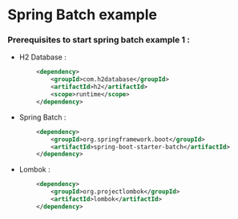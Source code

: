 # Spring Batch example

### Prerequisites to start spring batch example 1 :

- H2 Database :
``` xml
        <dependency>
            <groupId>com.h2database</groupId>
            <artifactId>h2</artifactId>
            <scope>runtime</scope>
        </dependency>
```

- Spring Batch :
```xml
        <dependency>
            <groupId>org.springframework.boot</groupId>
            <artifactId>spring-boot-starter-batch</artifactId>
        </dependency>
```

- Lombok :
```xml
		<dependency>
			<groupId>org.projectlombok</groupId>
			<artifactId>lombok</artifactId>
		</dependency>
```
